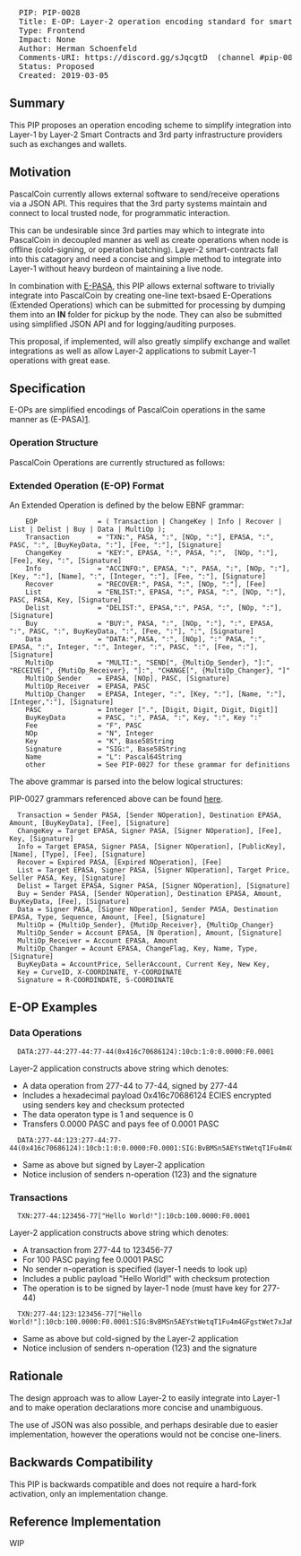 <pre>
  PIP: PIP-0028
  Title: E-OP: Layer-2 operation encoding standard for smart-contracts
  Type: Frontend
  Impact: None
  Author: Herman Schoenfeld <herman@sphere10.com>
  Comments-URI: https://discord.gg/sJqcgtD  (channel #pip-0028)
  Status: Proposed
  Created: 2019-03-05
</pre>

## Summary

This PIP proposes an operation encoding scheme to simplify integration into Layer-1 by Layer-2 Smart Contracts and 3rd party infrastructure providers such as exchanges and wallets.

## Motivation

PascalCoin currently allows external software to send/receive operations via a JSON API. This requires that the 3rd party systems maintain and connect to local trusted node, for programmatic interaction.

This can be undesirable since 3rd parties may which to integrate into PascalCoin in decoupled manner as well as create operations when node is offline (cold-signing, or operation batching). Layer-2 smart-contracts fall into this catagory and need a concise and simple method to integrate into Layer-1 without heavy burdeon of maintaining a live node.

In combination with [E-PASA][1], this PIP allows external software to trivially integrate into PascalCoin by creating one-line text-bsaed E-Operations (Extended Operations) which can be submitted for processing by dumping them into an **IN** folder for pickup by the node. They can also be submitted using simplified JSON API and for logging/auditing purposes.

This proposal, if implemented, will also greatly simplify exchange and wallet integrations as well as allow Layer-2 applications to submit Layer-1 operations with great ease.

## Specification

E-OPs are simplified encodings of PascalCoin operations in the same manner as (E-PASA)[1].

### Operation Structure

PascalCoin Operations are currently structured as follows:

### Extended Operation (E-OP) Format

An Extended Operation is defined by the below EBNF grammar:

```
    EOP               = ( Transaction | ChangeKey | Info | Recover | List | Delist | Buy | Data | MultiOp );    
    Transaction       = "TXN:", PASA, ":", [NOp, ":"], EPASA, ":", PASC, ":", [BuyKeyData, ":"], [Fee, ":"], [Signature] 
    ChangeKey         = "KEY:", EPASA, ":", PASA, ":",  [NOp, ":"], [Fee], Key, ":", [Signature]
    Info              = "ACCINFO:", EPASA, ":", PASA, ":", [NOp, ":"], [Key, ":"], [Name], ":", [Integer, ":"], [Fee, ":"], [Signature]  
    Recover           = "RECOVER:", PASA, ":", [NOp, ":"], [Fee] 
    List              = "ENLIST:", EPASA, ":", PASA, ":", [NOp, ":"], PASC, PASA, Key, [Signature]
    Delist            = "DELIST:", EPASA,":", PASA, ":", [NOp, ":"], [Signature]
    Buy               = "BUY:", PASA, ":", [NOp, ":"], ":", EPASA, ":", PASC, ":", BuyKeyData, ":", [Fee, ":"], ":", [Signature]
    Data              = "DATA:",PASA, ":", [NOp], ":" PASA, ":", EPASA, ":", Integer, ":", Integer, ":", PASC, ":", [Fee, ":"], [Signature]
    MultiOp           = "MULTI:", "SEND[", {MultiOp_Sender}, "]:", "RECEIVE[", {MutiOp_Receiver}, "]:", "CHANGE[", {MultiOp_Changer}, "]"
    MultiOp_Sender    = EPASA, [NOp], PASC, [Signature]
    MultiOp_Receiver  = EPASA, PASC
    MultiOp_Changer   = EPASA, Integer, ":", [Key, ":"], [Name, ":"], [Integer,":"], [Signature]
    PASC              = Integer [".", [Digit, Digit, Digit, Digit]]
    BuyKeyData        = PASC, ":", PASA, ":", Key, ":", Key ":"
    Fee               = "F", PASC
    NOp               = "N", Integer
    Key               = "K", Base58String
    Signature         = "SIG:", Base58String
    Name              = "L": Pascal64String
    other             = See PIP-0027 for these grammar for definitions
```

The above grammar is parsed into the below logical structures:

PIP-0027 grammars referenced above can be found [here](https://github.com/PascalCoin/PascalCoin/blob/master/PIP/PIP-0027.md#extended-pasa-format-e-pasa).

```
  Transaction = Sender PASA, [Sender NOperation], Destination EPASA, Amount, [BuyKeyData], [Fee], [Signature] 
  ChangeKey = Target EPASA, Signer PASA, [Signer NOperation], [Fee], Key, [Signature]
  Info = Target EPASA, Signer PASA, [Signer NOperation], [PublicKey], [Name], [Type], [Fee], [Signature]
  Recover = Expired PASA, [Expired NOperation], [Fee] 
  List = Target EPASA, Signer PASA, [Signer NOperation], Target Price, Seller PASA, Key, [Signature]
  Delist = Target EPASA, Signer PASA, [Signer NOperation], [Signature]
  Buy = Sender PASA, [Sender NOperation], Destination EPASA, Amount, BuyKeyData, [Fee], [Signature]
  Data = Signer PASA, [Signer NOperation], Sender PASA, Destination EPASA, Type, Sequence, Amount, [Fee], [Signature]
  MultiOp = {MultiOp_Sender}, {MutiOp_Receiver}, {MultiOp_Changer}
  MultiOp_Sender = Account EPASA, [N Operation], Amount, [Signature]
  MultiOp_Receiver = Account EPASA, Amount
  MultiOp_Changer = Acount EPASA, ChangeFlag, Key, Name, Type, [Signature]
  BuyKeyData = AccountPrice, SellerAccount, Current Key, New Key,  
  Key = CurveID, X-COORDINATE, Y-COORDINATE
  Signature = R-COORDINDATE, S-COORDINATE

```  
 
## E-OP Examples

### Data Operations 

```
  DATA:277-44:277-44:77-44(0x416c70686124):10cb:1:0:0.0000:F0.0001
```

Layer-2 application constructs above string which denotes:
- A data operation from 277-44 to 77-44, signed by 277-44
- Includes a hexadecimal payload 0x416c70686124 ECIES encrypted using senders key and checksum protected
- The data operaton type is 1 and sequence is 0
- Transfers 0.0000 PASC and pays fee of 0.0001 PASC

```
  DATA:277-44:123:277-44:77-44(0x416c70686124):10cb:1:0:0.0000:F0.0001:SIG:BvBMSn5AEYstWetqT1Fu4m4GFgstWet7xJaNVN21BvstWestWetqTFn5Au4m4GFg7xJaNVN2
```
- Same as above but signed by Layer-2 application
- Notice inclusion of senders n-operation (123) and the signature


### Transactions 

```
  TXN:277-44:123456-77["Hello World!"]:10cb:100.0000:F0.0001
```

Layer-2 application constructs above string which denotes:
- A transaction from 277-44 to 123456-77 
- For 100 PASC paying fee 0.0001 PASC
- No sender n-operation is specified (layer-1 needs to look up)
- Includes a public payload "Hello World!" with checksum protection
- The operation is to be signed by layer-1 node (must have key for 277-44)


```
  TXN:277-44:123:123456-77["Hello World!"]:10cb:100.0000:F0.0001:SIG:BvBMSn5AEYstWetqT1Fu4m4GFgstWet7xJaNVN21BvstWestWetqTFn5Au4m4GFg7xJaNVN2
```

- Same as above but cold-signed by the Layer-2 application
- Notice inclusion of senders n-operation (123) and the signature


## Rationale

The design approach was to allow Layer-2 to easily integrate into Layer-1 and to make operation declarations more concise and unambiguous.

The use of JSON was also possible, and perhaps desirable due to easier implementation, however the operations would not be concise one-liners.

## Backwards Compatibility

This PIP is backwards compatible and does not require a hard-fork activation, only an implementation change.
 
## Reference Implementation

WIP


[1]: https://github.com/PascalCoin/PascalCoin/blob/master/PIP/PIP-0027.md
